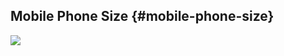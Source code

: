 ## Mobile Phone Size {#mobile-phone-size}

![](https://northwestern-engineering.gitbooks.io/main-mccormick-site/assets/4-1.png)

